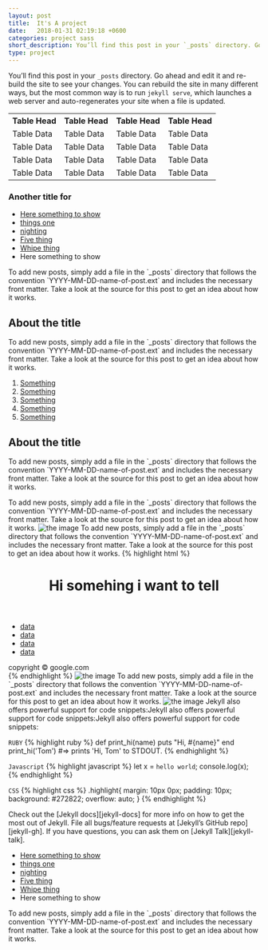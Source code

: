 ```yaml
---
layout: post
title:  It's A project
date:   2018-01-31 02:19:18 +0600
categories: project sass
short_description: You’ll find this post in your `_posts` directory. Go ahead and edit it and re-build the site to see your changes.
type: project
---
```

You’ll find this post in your `_posts` directory. Go ahead and edit it and re-build the site to see your changes. You can rebuild the site in many different ways, but the most common way is to run `jekyll serve`, which launches a web server and auto-regenerates your site when a file is updated.

<div class='table-responsive'>
  <table>
    <tr>
      <th>Table Head</th>
      <th>Table Head</th>
      <th>Table Head</th>
      <th>Table Head</th>
    </tr>
    <tr>
      <td>Table Data</td>
      <td>Table Data</td>
      <td>Table Data</td>
      <td>Table Data</td>
    </tr>
    <tr>
      <td>Table Data</td>
      <td>Table Data</td>
      <td>Table Data</td>
      <td>Table Data</td>
    </tr>
    <tr>
      <td>Table Data</td>
      <td>Table Data</td>
      <td>Table Data</td>
      <td>Table Data</td>
    </tr>
    <tr>
      <td>Table Data</td>
      <td>Table Data</td>
      <td>Table Data</td>
      <td>Table Data</td>
    </tr>
  </table>
</div>

### Another title for 
<ul>
  <li><a href="#">Here something to show</a></li>
  <li><a href="#">things one</a></li>
  <li><a href="#">nighting</a></li>
  <li><a href="#">Five thing</a></li>
  <li><a href="#">Whipe thing</a></li>
  <li>Here something to show</li>
</ul>
To add new posts, simply add a file in the `_posts` directory that follows the convention `YYYY-MM-DD-name-of-post.ext` and includes the necessary front matter. Take a look at the source for this post to get an idea about how it works.

<section>
  <h2 class="title">About the title</h2>
  <p>To add new posts, simply add a file in the `_posts` directory that follows the convention `YYYY-MM-DD-name-of-post.ext` and includes the necessary front matter. Take a look at the source for this post to get an idea about how it works.</p>
</section>

<ol>
  <li><a href="#">Something</a></li>
  <li><a href="#">Something</a></li>
  <li><a href="#">Something</a></li>
  <li><a href="#">Something</a></li>
  <li><a href="#">Something</a></li>
</ol>
<section>
  <h2 class="title">About the title</h2>
  <p>To add new posts, simply add a file in the `_posts` directory that follows the convention `YYYY-MM-DD-name-of-post.ext` and includes the necessary front matter. Take a look at the source for this post to get an idea about how it works.</p>
</section>
To add new posts, simply add a file in the `_posts` directory that follows the convention `YYYY-MM-DD-name-of-post.ext` and includes the necessary front matter. Take a look at the source for this post to get an idea about how it works.
<img src="{{site.baseurl}}/img/code.png" alt="the image" class="center" />
To add new posts, simply add a file in the `_posts` directory that follows the convention `YYYY-MM-DD-name-of-post.ext` and includes the necessary front matter. Take a look at the source for this post to get an idea about how it works.
{% highlight html %}
<div class='someting' id='other'>
  <header>
    <h1>Hi somehing i want to tell</h1>
  </header>
  <body>
    <ul>
      <li><a href='#'>data</a></li>
      <li><a href='#'>data</a></li>
      <li><a href='#'>data</a></li>
      <li><a href='#'>data</a></li>
    </ul>
  </body>
  </footer>copyright &copy; google.com</footer>
</div>
{% endhighlight %}
<img src="{{site.baseurl}}/img/code2.jpg" alt="the image"/>
To add new posts, simply add a file in the `_posts` directory that follows the convention `YYYY-MM-DD-name-of-post.ext` and includes the necessary front matter. Take a look at the source for this post to get an idea about how it works.
<img src="{{site.baseurl}}/img/code2.jpg" alt="the image" class="center" />
Jekyll also offers powerful support for code snippets:Jekyll also offers powerful support for code snippets:Jekyll also offers powerful support for code snippets:

`RUBY`
{% highlight ruby %}
def print_hi(name)
  puts "Hi, #{name}"
end
print_hi('Tom')
#=> prints 'Hi, Tom' to STDOUT.
{% endhighlight %}

`Javascript`
{% highlight javascript %}
  let x = `hello world`;
  console.log(x);
{% endhighlight %}

`CSS`
{% highlight css %}
.highlight{
    margin: 10px 0px;
    padding: 10px;
    background: #272822;
    overflow: auto;
}
{% endhighlight %}

Check out the [Jekyll docs][jekyll-docs] for more info on how to get the most out of Jekyll. File all bugs/feature requests at [Jekyll’s GitHub repo][jekyll-gh]. If you have questions, you can ask them on [Jekyll Talk][jekyll-talk].

<ul>
  <li><a href="#">Here something to show</a></li>
  <li><a href="#">things one</a></li>
  <li><a href="#">nighting</a></li>
  <li><a href="#">Five thing</a></li>
  <li><a href="#">Whipe thing</a></li>
  <li>Here something to show</li>
</ul>
To add new posts, simply add a file in the `_posts` directory that follows the convention `YYYY-MM-DD-name-of-post.ext` and includes the necessary front matter. Take a look at the source for this post to get an idea about how it works.
